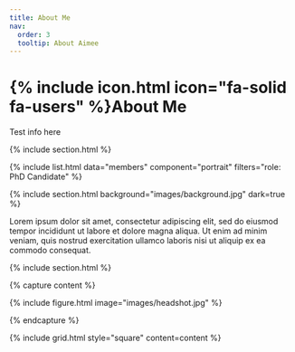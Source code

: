 ```yaml
---
title: About Me
nav:
  order: 3
  tooltip: About Aimee
---
```


# {% include icon.html icon="fa-solid fa-users" %}About Me

Test info here

{% include section.html %}

{% include list.html data="members" component="portrait" filters="role: PhD Candidate" %}

{% include section.html background="images/background.jpg" dark=true %}

Lorem ipsum dolor sit amet, consectetur adipiscing elit, sed do eiusmod tempor
incididunt ut labore et dolore magna aliqua. Ut enim ad minim veniam, quis
nostrud exercitation ullamco laboris nisi ut aliquip ex ea commodo consequat.

{% include section.html %}

{% capture content %}

{% include figure.html image="images/headshot.jpg" %}

{% endcapture %}

{% include grid.html style="square" content=content %}
